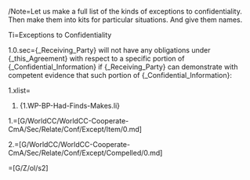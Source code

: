 /Note=Let us make a full list of the kinds of exceptions to confidentiality.  Then make them into kits for particular situations.  And give them names.  

Ti=Exceptions to Confidentiality

1.0.sec={_Receiving_Party} will not have any obligations under {_this_Agreement} with respect to a specific portion of {_Confidential_Information} if {_Receiving_Party} can demonstrate with competent evidence that such portion of {_Confidential_Information}:

1.xlist=<ol class="secs-or"><li>{1.WP-BP-Had-Finds-Makes.li}</ol>

1.=[G/WorldCC/WorldCC-Cooperate-CmA/Sec/Relate/Conf/Except/Item/0.md]

2.=[G/WorldCC/WorldCC-Cooperate-CmA/Sec/Relate/Conf/Except/Compelled/0.md]

=[G/Z/ol/s2]
